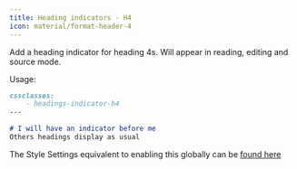 ```yaml
---
title: Heading indicators - H4
icon: material/format-header-4
---
```


Add a heading indicator for heading 4s. Will appear in reading, editing and source mode.

Usage:
```md
cssclasses:
    - headings-indicator-h4
---

# I will have an indicator before me
Others headings display as usual
```

The Style Settings equivalent to enabling this globally can be [found here](../../Style-Settings/Editor/Typography/headings/index.md#for-heading-4)